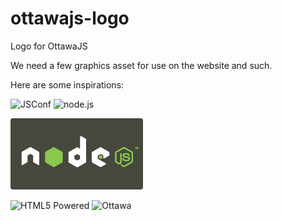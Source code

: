 ottawajs-logo
=============

Logo for OttawaJS

We need a few graphics asset for use on the website and such.

Here are some inspirations:

<img src="https://raw.github.com/ottawajs/ottawajs-logo/master/jsconf.jpg"  width="100" alt="JSConf">

<img src="https://raw.github.com/ottawajs/ottawajs-logo/master/nodejs-dark.png"   alt="node.js">

![node.js](./nodejs-dark.png "node.js")

<img src="https://raw.github.com/ottawajs/ottawajs-logo/master/html5-badge-h-solo.png" alt="HTML5 Powered" title="HTML5 Powered">

<img src="https://raw.github.com/ottawajs/ottawajs-logo/master/ottawa_logo.png" alt="Ottawa" title="Ottawa">